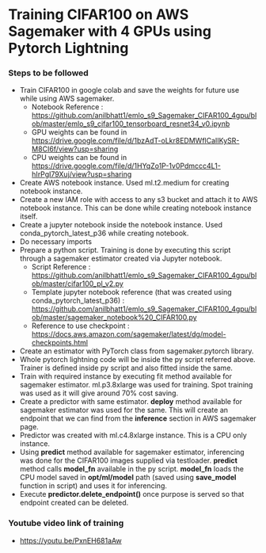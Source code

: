 # Training CIFAR100 on AWS Sagemaker with 4 GPUs using Pytorch Lightning

### Steps to be followed

- Train CIFAR100 in google colab and save the weights for future use while using AWS sagemaker.
  - Notebook Reference : https://github.com/anilbhatt1/emlo_s9_Sagemaker_CIFAR100_4gpu/blob/master/emlo_s9_cifar100_tensorboard_resnet34_v0.ipynb
  - GPU weights can be found in https://drive.google.com/file/d/1bzAdT-oLkr8EDMWflCaIIKySR-M8CI6f/view?usp=sharing
  - CPU weights can be found in https://drive.google.com/file/d/1HYqZo1P-1v0Pdmccc4L1-hIrPgI79Xuj/view?usp=sharing
- Create AWS notebook instance. Used ml.t2.medium for creating notebook instance.
- Create a new IAM role with access to any s3 bucket and attach it to AWS notebook instance. This can be done while creating notebook instance itself.
- Create a jupyter notebook inside the notebook instance. Used conda_pytorch_latest_p36 while creating notebook.
- Do necessary imports
- Prepare a python script. Training is done by executing this script through a sagemaker estimator created via Jupyter notebook. 
  - Script Reference : https://github.com/anilbhatt1/emlo_s9_Sagemaker_CIFAR100_4gpu/blob/master/cifar100_pl_v2.py
  - Template jupyter notebook reference (that was created using conda_pytorch_latest_p36) : https://github.com/anilbhatt1/emlo_s9_Sagemaker_CIFAR100_4gpu/blob/master/sagemaker_notebook%20_CIFAR100.py
  - Reference to use checkpoint : https://docs.aws.amazon.com/sagemaker/latest/dg/model-checkpoints.html
- Create an estimator with PyTorch class from sagemaker.pytorch library.
- Whole pytorch lightning code will be inside the py script referred above. Trainer is defined inside py script and also fitted inside the same.
- Train with required instance by executing fit method available for sagemaker estimator. ml.p3.8xlarge was used for training. Spot training was used as it will give around 70% cost saving.
- Create a predictor with same estimator. **deploy** method available for sagemaker estimator was used for the same.  This will create an endpoint that we can find from the **inference** section in AWS sagemaker page.
- Predictor was created with ml.c4.8xlarge instance. This is a CPU only instance.
- Using **predict** method available for sagemaker estimator, inferencing was done for the CIFAR100 images supplied via testloader. **predict** method calls **model_fn** available in the py script. **model_fn** loads the CPU model saved in **opt/ml/model** path (saved using **save_model** function in script) and uses it for inferencing.
- Execute **predictor.delete_endpoint()** once purpose is served so that endpoint created can be deleted.

### Youtube video link of training 

- https://youtu.be/PxnEH681aAw
